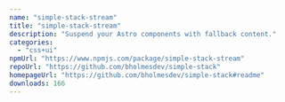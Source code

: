 ```yaml
---
name: "simple-stack-stream"
title: "simple-stack-stream"
description: "Suspend your Astro components with fallback content."
categories:
  - "css+ui"
npmUrl: "https://www.npmjs.com/package/simple-stack-stream"
repoUrl: "https://github.com/bholmesdev/simple-stack"
homepageUrl: "https://github.com/bholmesdev/simple-stack#readme"
downloads: 166
---
```

